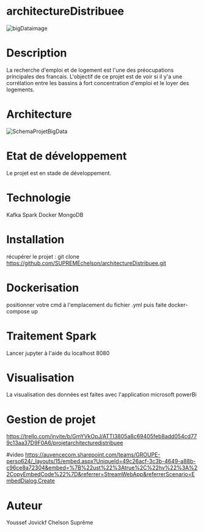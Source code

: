 # architectureDistribuee
![bigDataimage](https://user-images.githubusercontent.com/43779857/202323288-ec72d648-30ab-425e-b9b4-aadce2242500.jpg)

# Description
La recherche d'emploi et de logement est l'une des préocupations principales des francais. L'objectif de ce projet est de voir si il y'a une corrélation entre les bassins à fort concentration d'emploi et le loyer des logements. 

# Architecture

![SchemaProjetBigData](https://user-images.githubusercontent.com/43779857/202323405-14ed0ecb-ed66-4882-a7c9-b6fcfca8e287.jpg)

# Etat de développement
Le projet est en stade de développement.

# Technologie
Kafka
Spark
Docker
MongoDB

# Installation

récupérer le projet :
git clone https://github.com/SUPREMEchelson/architectureDistribuee.git

# Dockerisation
positionner votre cmd à l'emplacement du fichier .yml puis faite docker-compose up

# Traitement Spark
Lancer jupyter à l'aide du localhost 8080 

# Visualisation

La visualisation des données est faites avec l'application microsoft powerBi

# Gestion de projet
https://trello.com/invite/b/GmYVkOpJ/ATTI3805a8c69405feb8add054cd779c13aa37D9F0A6/projetarchitecturedistribuee

#video
https://auvencecom.sharepoint.com/teams/GROUPE-perso624/_layouts/15/embed.aspx?UniqueId=49c26acf-3c3b-4649-a88b-c96ce8a72304&embed=%7B%22ust%22%3Atrue%2C%22hv%22%3A%22CopyEmbedCode%22%7D&referrer=StreamWebApp&referrerScenario=EmbedDialog.Create

# Auteur

Youssef
Jovickf
Chelson Suprême
